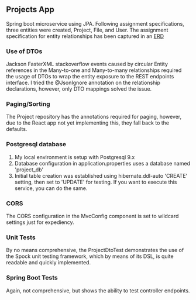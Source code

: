 ## Projects App
Spring boot microservice using JPA. Following assignment specifications, three entities were created, Project, File, and User. The assignment specification for entity relationships has been captured in an [ERD](doc/projects-app-erd.jpg)

### Use of DTOs
Jackson FasterXML stackoverflow events caused by circular Entity references in the Many-to-one and Many-to-many relationships required the usage of DTOs to wrap the entity exposure to the REST endpoints interface. I tried the @JsonIgnore annotation on the relationship declarations, however, only DTO mappings solved the issue.

### Paging/Sorting
The Project repository has the annotations required for paging, however, due to the React app not yet implementing this, they fall back to the defaults.

### Postgresql database
1. My local environment is setup with Postgresql 9.x
2. Database configuration in application.properties uses a database named 'project_db'
3. Initial table creation was established using hibernate.ddl-auto 'CREATE' setting, then set to 'UPDATE' for testing. If you want to execute this service, you can do the same.

### CORS
The CORS configuration in the MvcConfig component is set to wildcard settings just for expediency.

### Unit Tests
By no means comprehensive, the ProjectDtoTest demonstrates the use of the Spock unit testing framework, which by means of its DSL, is quite readable and quickly implemented.

### Spring Boot Tests
Again, not comprehensive, but shows the ability to test controller endpoints.
